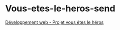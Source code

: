# Vous-etes-le-heros-send
<a href="https://smnarnold.com/projets/vous-etes-le-heros">Développement web - Projet vous êtes le héros</a>
